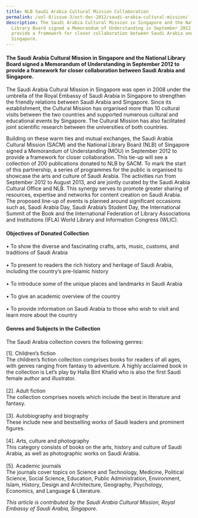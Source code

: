 ```yaml
---
title: NLB Saudi Arabia Cultural Mission Collaboration
permalink: /vol-8/issue-3/oct-dec-2012/saudi-arabia-cultural-mission/
description: The Saudi Arabia Cultural Mission in Singapore and the National
  Library Board signed a Memorandum of Understanding in September 2012 to
  provide a framework for closer collaboration between Saudi Arabia and
  Singapore.
---
```

#### The Saudi Arabia Cultural Mission in Singapore and the National Library Board signed a Memorandum of Understanding in September 2012 to provide a framework for closer collaboration between Saudi Arabia and Singapore.

The Saudi Arabia Cultural Mission in Singapore was open in 2008 under the umbrella of the Royal Embassy of Saudi Arabia in Singapore to strengthen the friendly relations between Saudi Arabia and Singapore. Since its establishment, the Cultural Mission has organised more than 10 cultural visits between the two countries and supported numerous cultural and educational events by Singapore. The Cultural Mission has also facilitated joint scientific research between the universities of both countries.

Building on these warm ties and mutual exchanges, the Saudi Arabia Cultural Mission (SACM) and the National Library Board (NLB) of Singapore signed a Memorandum of Understanding (MOU) in September 2012 to provide a framework for closer collaboration. This tie-up will see a collection of 200 publications donated to NLB by SACM. To mark the start of this partnership, a series of programmes for the public is organised to showcase the arts and culture of Saudi Arabia. The activities run from September 2012 to August 2013, and are jointly curated by the Saudi Arabia Cultural Office and NLB. This synergy serves to promote greater sharing of resources, expertise and networks for content creation on Saudi Arabia. The proposed line-up of events is planned around significant occasions such as, Saudi Arabia Day, Saudi Arabia’s Student Day, the International Summit of the Book and the International Federation of Library Associations and Institutions (IFLA) World Library and Information Congress (WLIC).

#### **Objectives of Donated Collection**

• To show the diverse and fascinating crafts, arts, music, customs, and traditions of Saudi Arabia <br><br>• To present to readers the rich history and heritage of Saudi Arabia, including the country’s pre-Islamic history<br><br> • To introduce some of the unique places and landmarks in Saudi Arabia<br><br> • To give an academic overview of the country<br><br> • To provide information on Saudi Arabia to those who wish to visit and learn more about the country


#### **Genres and Subjects in the Collection**

The Saudi Arabia collection covers the following genres:


[1]. Children’s fiction<br> The children’s fiction collection comprises books for readers of all ages, with genres ranging from fantasy to adventure. A highly acclaimed book in the collection is Let’s play by Halla Bint Khalid who is also the first Saudi female author and illustrator. <br><br>[2]. Adult fiction<br> The collection comprises novels which include the best in literature and fantasy.<br><br> [3]. Autobiography and biography <br>These include new and bestselling works of Saudi leaders and prominent figures.<br><br> [4]. Arts, culture and photography<br>This category consists of books on the arts, history and culture of Saudi Arabia, as well as photographic works on Saudi Arabia. <br><br>[5]. Academic journals<br>The journals cover topics on Science and Technology, Medicine, Political Science, Social Science, Education, Public Administration, Environment, Islam, History, Design and Architecture, Geography, Psychology, Economics, and Language & Literature.

<i>This article is contributed by the Saudi Arabia Cultural Mission, Royal Embassy of Saudi Arabia, Singapore.</i>











